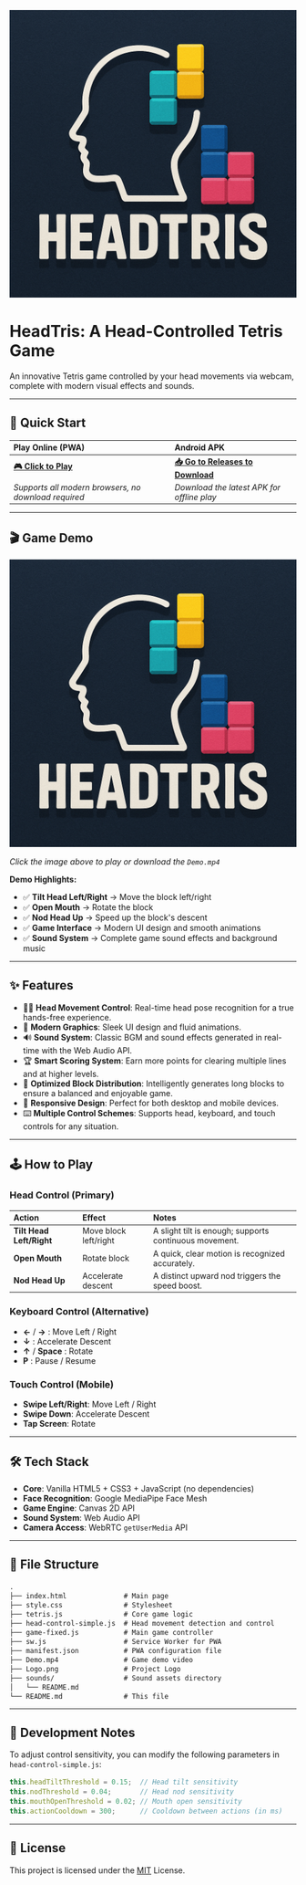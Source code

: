 ![Logo](Logo.png)

# HeadTris: A Head-Controlled Tetris Game

An innovative Tetris game controlled by your head movements via webcam, complete with modern visual effects and sounds.

---

## 🚀 Quick Start

| Play Online (PWA) | Android APK |
| :--- | :--- |
| [**🎮 Click to Play**](https://jasonydg.github.io/HeadTris/) | [**📥 Go to Releases to Download**](https://github.com/JasonYDG/HeadTris/releases) |
| *Supports all modern browsers, no download required* | *Download the latest APK for offline play* |

---

## 🎬 Game Demo

[![Game Demo Video](Logo.png)](Demo.mp4 "Click to play the demo video")

*Click the image above to play or download the `Demo.mp4`*

**Demo Highlights:**
- ✅ **Tilt Head Left/Right** → Move the block left/right
- ✅ **Open Mouth** → Rotate the block
- ✅ **Nod Head Up** → Speed up the block's descent
- ✅ **Game Interface** → Modern UI design and smooth animations
- ✅ **Sound System** → Complete game sound effects and background music

---

## ✨ Features

- 👨‍💻 **Head Movement Control**: Real-time head pose recognition for a true hands-free experience.
- 🎨 **Modern Graphics**: Sleek UI design and fluid animations.
- 🔊 **Sound System**: Classic BGM and sound effects generated in real-time with the Web Audio API.
- 🏆 **Smart Scoring System**: Earn more points for clearing multiple lines and at higher levels.
- 🧱 **Optimized Block Distribution**: Intelligently generates long blocks to ensure a balanced and enjoyable game.
- 📱 **Responsive Design**: Perfect for both desktop and mobile devices.
- ⌨️ **Multiple Control Schemes**: Supports head, keyboard, and touch controls for any situation.

---

## 🕹️ How to Play

### Head Control (Primary)
| Action | Effect | Notes |
| :--- | :--- | :--- |
| **Tilt Head Left/Right** | Move block left/right | A slight tilt is enough; supports continuous movement. |
| **Open Mouth** | Rotate block | A quick, clear motion is recognized accurately. |
| **Nod Head Up** | Accelerate descent | A distinct upward nod triggers the speed boost. |

### Keyboard Control (Alternative)
- **←** / **→** : Move Left / Right
- **↓** : Accelerate Descent
- **↑** / **Space** : Rotate
- **P** : Pause / Resume

### Touch Control (Mobile)
- **Swipe Left/Right**: Move Left / Right
- **Swipe Down**: Accelerate Descent
- **Tap Screen**: Rotate

---

## 🛠️ Tech Stack

- **Core**: Vanilla HTML5 + CSS3 + JavaScript (no dependencies)
- **Face Recognition**: Google MediaPipe Face Mesh
- **Game Engine**: Canvas 2D API
- **Sound System**: Web Audio API
- **Camera Access**: WebRTC `getUserMedia` API

---

## 📂 File Structure

```
.
├── index.html              # Main page
├── style.css               # Stylesheet
├── tetris.js               # Core game logic
├── head-control-simple.js  # Head movement detection and control
├── game-fixed.js           # Main game controller
├── sw.js                   # Service Worker for PWA
├── manifest.json           # PWA configuration file
├── Demo.mp4                # Game demo video
├── Logo.png                # Project Logo
├── sounds/                 # Sound assets directory
│   └── README.md
└── README.md               # This file
```

---

## 📝 Development Notes

To adjust control sensitivity, you can modify the following parameters in `head-control-simple.js`:

```javascript
this.headTiltThreshold = 0.15;  // Head tilt sensitivity
this.nodThreshold = 0.04;       // Head nod sensitivity
this.mouthOpenThreshold = 0.02; // Mouth open sensitivity
this.actionCooldown = 300;      // Cooldown between actions (in ms)
```

---

## 📄 License

This project is licensed under the [MIT](https://opensource.org/licenses/MIT) License.
